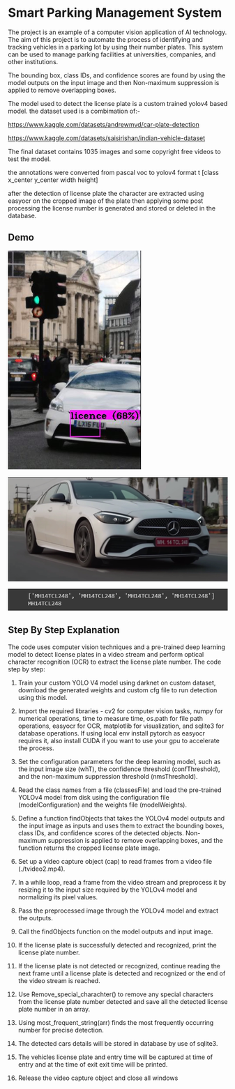 
# Smart Parking Management System

The project is an example of a computer vision application of AI technology. The aim of this 
project is to automate the process of identifying and tracking vehicles in a parking lot by 
using their number plates. This system can be used to manage parking facilities at 
universities, companies, and other institutions.

The bounding box, class IDs, and confidence scores are found by using the model outputs on the input image and then Non-maximum suppression is applied to remove overlapping boxes.

The model used to detect the license plate is a custom trained yolov4 based model. the dataset used is a combimation of:-

https://www.kaggle.com/datasets/andrewmvd/car-plate-detection 

https://www.kaggle.com/datasets/saisirishan/indian-vehicle-dataset

The final dataset contains 1035 images and some copyright free videos to test the model.

the annotations were converted from pascal voc to yolov4 format t [class x_center y_center width 
height] 

after the detection of license plate the character are extracted using easyocr on the cropped image of the plate then applying some post processing the license number is generated and stored or deleted in the database.





## Demo

![App Screenshot](./assests/Screenshot_61.png)

![App Screenshot](./assests/Screenshot_60.png)

![App Screenshot](./assests/Screenshot_62.png)
## Step By Step Explanation
The code uses computer vision techniques and a pre-trained deep learning model to detect license plates in a video stream and perform optical character recognition (OCR) to extract the license plate number.
The code step by step:
1.	Train your custom YOLO V4 model using darknet on custom dataset, download the generated weights and custom cfg file to run detection using this model.

2.	Import the required libraries - cv2 for computer vision tasks, numpy for numerical operations, time to measure time, os.path for file path operations, easyocr for OCR, matplotlib for visualization, and sqlite3 for database operations. If using local env install pytorch as easyocr requires it, also install CUDA if you want to use your gpu to accelerate the process.
3.	Set the configuration parameters for the deep learning model, such as the input image size (whT), the confidence threshold (confThreshold), and the non-maximum suppression threshold (nmsThreshold).
4.	Read the class names from a file (classesFile) and load the pre-trained YOLOv4 model from disk using the configuration file (modelConfiguration) and the weights file (modelWeights).
5.	Define a function findObjects that takes the YOLOv4 model outputs and the input image as inputs and uses them to extract the bounding boxes, class IDs, and confidence scores of the detected objects. Non-maximum suppression is applied to remove overlapping boxes, and the function returns the cropped license plate image.
6.	Set up a video capture object (cap) to read frames from a video file (./tvideo2.mp4).
7.	In a while loop, read a frame from the video stream and preprocess it by resizing it to the input size required by the YOLOv4 model and normalizing its pixel values.
8.	Pass the preprocessed image through the YOLOv4 model and extract the outputs.
9.	Call the findObjects function on the model outputs and input image.
10.	If the license plate is successfully detected and recognized, print the license plate number.
11.	If the license plate is not detected or recognized, continue reading the next frame until a license plate is detected and recognized or the end of the video stream is reached.
12.	Use Remove_special_charachter() to remove any special characters from the license plate number detected and save all the detected license plate number in an array.
13.	Using most_frequent_string(arr) finds the most frequently occurring number for precise detection.
14.	The detected cars details will be stored in database by use of sqlite3.
15.	The vehicles license plate and entry time will be captured at time of entry and at the time of exit exit time will be printed.
16.	Release the video capture object and close all windows
